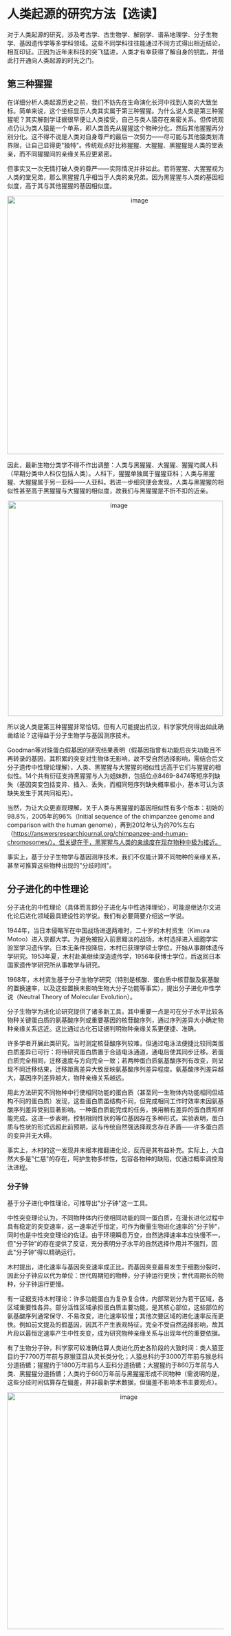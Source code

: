 

# 人类起源的研究方法【选读】

对于人类起源的研究，涉及考古学、古生物学、解剖学、谱系地理学、分子生物学、基因遗传学等多学科领域。这些不同学科往往能通过不同方式得出相近结论，相互印证。正因为近年来科技的突飞猛进，人类才有幸获得了解自身的钥匙，并借此打开通向人类起源的时光之门。

## 第三种猩猩

在详细分析人类起源历史之前，我们不妨先在生命演化长河中找到人类的大致坐标。简单来说，这个坐标显示人类其实属于第三种猩猩。为什么说人类是第三种猩猩呢？其实解剖学证据很早便让人类接受，自己与类人猿存在亲密关系。但传统观点仍认为类人猿是一个单系，即人类首先从猩猩这个物种分化，然后其他猩猩再分别分化。这不得不说是人类对自身尊严的最后一次努力——尽可能与其他猿类划清界限，让自己显得更"独特"。传统观点好比称猩猩、大猩猩、黑猩猩是人类的堂表亲，而不同猩猩间的亲缘关系应更紧密。

但事实又一次无情打破人类的尊严——实际情况并非如此。若将猩猩、大猩猩视为人类的堂兄弟，那么黑猩猩几乎相当于人类的亲兄弟。因为黑猩猩与人类的基因相似度，高于其与其他猩猩的基因相似度。

<p align="center"><img width="600" alt="image" src="https://github.com/user-attachments/assets/21ee0bf1-571b-41c8-912f-3236c74bdc71" /></p>

因此，最新生物分类学不得不作出调整：人类与黑猩猩、大猩猩、猩猩均属人科（早期分类中人科仅包括人类）。人科下，猩猩单独属于猩猩亚科；人类与黑猩猩、大猩猩属于另一亚科——人亚科。若进一步细究便会发现，人类与黑猩猩的相似性甚至高于黑猩猩与大猩猩的相似度，故我们与黑猩猩是不折不扣的近亲。

<p align="center"><img width="500" alt="image" src="https://github.com/user-attachments/assets/3c8621cf-a51d-4f85-ade6-2a79c709423f" /></p>

所以说人类是第三种猩猩非常恰切。但有人可能提出抗议，科学家凭何得出如此确凿结论？这得益于分子生物学与基因测序技术。

Goodman等对珠蛋白假基因的研究结果表明（假基因指曾有功能后丧失功能且不再转录的基因，其积累的突变对生物体无影响，故不受自然选择影响，需结合后文分子遗传中性理论理解），人类、黑猩猩与大猩猩的相似性远高于它们与猩猩的相似性。14个共有衍征支持黑猩猩与人为姐妹群，包括位点8469-8474等短序列缺失（基因突变包括变异、插入、丢失，而相同短序列缺失概率极小，基本可认为该缺失发生于其共同祖先）。

当然，为让大众更直观理解，关于人类与黑猩猩的基因相似性有多个版本：初始的98.8%，2005年的96%（Initial sequence of the chimpanzee genome and comparison with the human genome），再到2012年认为的70%左右（https://answersresearchjournal.org/chimpanzee-and-human-chromosomes/）。但关键在于，黑猩猩与人类的亲缘度在现存物种中极为接近。

事实上，基于分子生物学与基因测序技术，我们不仅能计算不同物种的亲缘关系，甚至可推算这些物种出现的"分歧时间"。

## 分子进化的中性理论

分子进化的中性理论（具体而言即分子进化与中性选择理论），可能是继达尔文进化论后进化领域最具建设性的学说。我们有必要简要介绍这一学说。

1944年，当日本侵略军在中国战场进退两难时，二十岁的木村资生（Kimura Motoo）进入京都大学。为避免被投入前景黯淡的战场，木村选择进入细胞学实验室学习遗传学。日本无条件投降后，木村已获理学硕士学位，开始从事群体遗传学研究。1953年夏，木村赴美继续深造遗传学，1956年获博士学位，后返回日本国家遗传学研究所从事教学与研究。

1968年，木村资生基于分子生物学研究（特别是核酸、蛋白质中核苷酸及氨基酸的置换速率，以及这些置换未影响生物大分子功能等事实），提出分子进化中性学说（Neutral Theory of Molecular Evolution）。

分子生物学为进化论研究提供了诸多新工具，其中重要一点是可在分子水平比较各物种关键蛋白质的氨基酸序列或重要基因的核苷酸序列，通过序列差异大小确定物种亲缘关系远近。这比通过古化石证据判明物种亲缘关系更便捷、准确。

许多学者开展此类研究。当时测定核苷酸序列较难，但通过电泳法便捷比较同类蛋白质差异已可行：将待研究蛋白质置于合适电泳通道，通电后使其同步迁移。若蛋白质完全相同，迁移速度与方向完全一致；若两种蛋白质氨基酸序列有改变，则呈现不同迁移结果，迁移距离差异大致反映氨基酸序列差异程度。氨基酸序列差异越大，基因序列差异越大，物种亲缘关系越远。

用此方法研究不同物种中行使相同功能的蛋白质（甚至同一生物体内功能相同但结构不同的蛋白质）发现，这些蛋白质虽结构不同，但完成相同工作时效率未因氨基酸序列差异受到显著影响。一种蛋白质能完成的任务，换用稍有差异的蛋白质照样能完成。这进一步表明，控制相同性状的等位基因存在多种形式。实验表明，蛋白质与性状的形式远超此前预期，这与传统自然强选择观念存在矛盾——许多蛋白质的变异并无大碍。

事实上，木村的这一发现并未根本推翻进化论，反而是其有益补充。实际上，大自然大多是"仁慈"的存在，呵护生物多样性，包容各物种的缺陷，仅通过概率调控淘汰进程。

### 分子钟

基于分子进化中性理论，可推导出"分子钟"这一工具。

中性突变理论认为，不同物种体内行使相同功能的同一蛋白质，在漫长进化过程中具有稳定的突变速率，这一速率近乎恒定，可作为衡量生物进化速率的"分子钟"，同时也是中性突变理论的佐证。由于环境瞬息万变，自然选择速率本应快慢不一，但"分子钟"的存在提供了反证，充分表明分子水平的自然选择作用并不强烈，因此"分子钟"得以精确运行。

木村提出，进化速率与基因突变速率成正比，而基因突变最易发生于细胞分裂时，因此分子钟应以代为单位：世代周期短的物种，分子钟运行更快；世代周期长的物种，分子钟运行更慢。

有一证据支持木村理论：许多功能蛋白为复杂复合体，内部常划分为若干区域，各区域重要性各异。部分活性区域承担蛋白质主要功能，是其核心部位，这些部位的氨基酸序列通常保守、不易改变，进化速率较慢；其他次要区域的进化速率反而更快。例如前文提及的假基因，因其不产生表观特征，完全不受自然选择影响，故其片段以最恒定速率产生中性突变，成为研究物种亲缘关系与出现年代的重要依据。

有了生物分子钟，科学家可较准确估算人类进化历史各阶段的大致时间：类人猿亚目约于7700万年前与原猴亚目从灵长类分化；人猿总科约于3000万年前与猴总科分道扬镳；猩猩约于1800万年前与人亚科分道扬镳；大猩猩约于860万年前与人类、黑猩猩分道扬镳；人类约于660万年前与黑猩猩形成不同物种（需说明的是，这些分歧时间估算存在偏差，并非最新学术数据，但偏差不影响本书主要观点）。

<p align="center"><img width="550" alt="image" src="https://github.com/user-attachments/assets/f3cc9937-1a55-4d2c-9a5f-2b3fd700e825" />
</p>